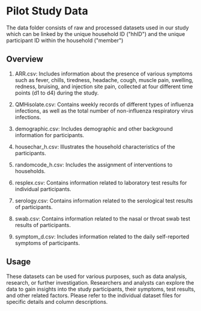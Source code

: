 # Pilot Study Data 

The data folder consists of raw and processed datasets used in our study which can be linked by the unique household ID ("hhID") and the unique participant ID within the household ("member")

## Overview

1. ARR.csv: Includes information about the presence of various symptoms such as fever, chills, tiredness, headache, cough, muscle pain, swelling, redness, bruising, and injection site pain, collected at four different time points (d1 to d4) during the study.

2. QMHisolate.csv: Contains weekly records of different types of influenza infections, as well as the total number of non-influenza respiratory virus infections.

3. demographic.csv: Includes demographic and other background information for participants.

4. housechar_h.csv: Illustrates the household characteristics of the participants.

5. randomcode_h.csv: Includes the assignment of interventions to households.

6. resplex.csv: Contains information related to laboratory test results for individual participants.

7. serology.csv: Contains information related to the serological test results of participants.

8. swab.csv: Contains information related to the nasal or throat swab test results of participants.

9. symptom_d.csv: Includes information related to the daily self-reported symptoms of participants.

## Usage

These datasets can be used for various purposes, such as data analysis, research, or further investigation. Researchers and analysts can explore the data to gain insights into the study participants, their symptoms, test results, and other related factors. Please refer to the individual dataset files for specific details and column descriptions.

